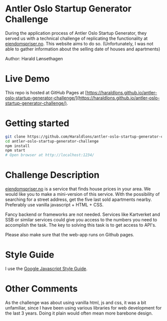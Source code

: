 # Antler Oslo Startup Generator Challenge

During the application process of Antler Oslo Startup Generator, they served us with a technical challenge of replicating the functionality at [eiendomspriser.no](http://eiendomspriser.no/).
This website aims to do so.
(Unfortunately, I was not able to gather information about the selling date of houses and apartments)

Author: Harald Lønsethagen

# Live Demo

This repo is hosted at GitHub Pages at [https://haraldlons.github.io/antler-oslo-startup-generator-challenge/](https://haraldlons.github.io/antler-oslo-startup-generator-challenge/).

# Getting started

```bash
git clone https://github.com/Haraldlons/antler-oslo-startup-generator-challenge.git
cd antler-oslo-startup-generator-challenge
npm install
npm start
# Open browser at http://localhost:1234/
```

# Challenge Description

[eiendomspriser.no](http://eiendomspriser.no/) is a service that finds house prices in your area. We would like you to make a mini-version of this service. With the possibility of searching for a street address, get the five last sold apartments nearby. Preferably use vanilla javascript + HTML + CSS.

Fancy backend or frameworks are not needed. Services like Kartverket and SSB or similar services could give you access to the numbers you need to accomplish the task. The key to solving this task is to get access to API's.

Please also make sure that the web-app runs on Github pages.

# Style Guide

I use the [Google Javascript Style Guide](https://google.github.io/styleguide/jsguide.html).

# Other Comments

As the challenge was about using vanilla html, js and css, it was a bit unfamiliar, since I have been using various libraries for web development for the last 3 years. Doing it plain would often mean more barebone design. 
